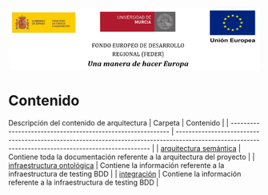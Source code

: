 ![](/arquitectura/integracion/resources/logos_feder.png)

# Contenido

Descripción del contenido de arquitectura
| Carpeta | Contenido |
| ----------------------------------------------------------- | ---------------------------------------------------------------------------------------------------------------------------------------------------- |
| [arquitectura semántica](./arquitectura_semantica/semantic.md) | Contiene toda la documentación referente a la arquitectura del proyecto |
| [infraestructura ontológica](./infraestructura_ontologica/ontology.md) | Contiene la información referente a la infraestructura de testing BDD |
| [integración](./integracion/integration.md) | Contiene la información referente a la infraestructura de testing BDD |
